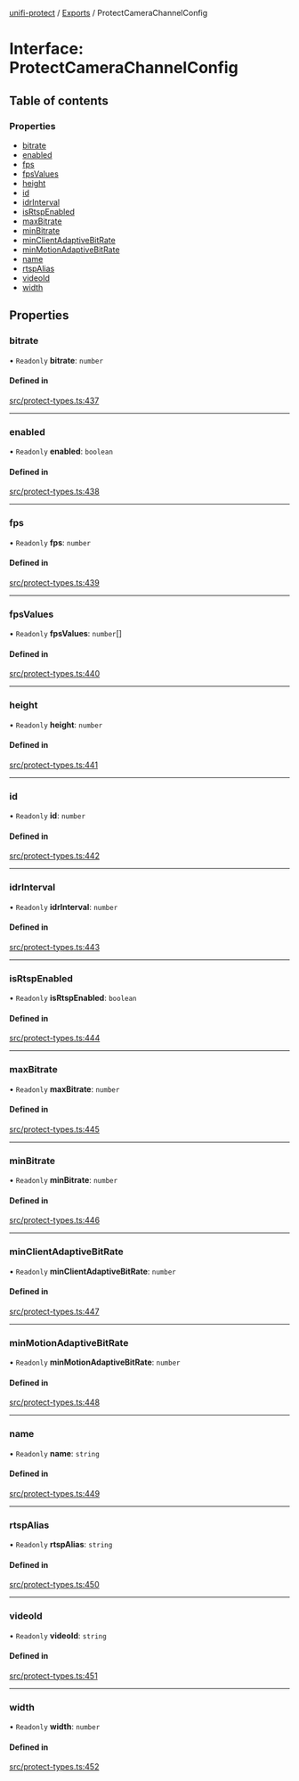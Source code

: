 [unifi-protect](../README.md) / [Exports](../modules.md) / ProtectCameraChannelConfig

# Interface: ProtectCameraChannelConfig

## Table of contents

### Properties

- [bitrate](ProtectCameraChannelConfig.md#bitrate)
- [enabled](ProtectCameraChannelConfig.md#enabled)
- [fps](ProtectCameraChannelConfig.md#fps)
- [fpsValues](ProtectCameraChannelConfig.md#fpsvalues)
- [height](ProtectCameraChannelConfig.md#height)
- [id](ProtectCameraChannelConfig.md#id)
- [idrInterval](ProtectCameraChannelConfig.md#idrinterval)
- [isRtspEnabled](ProtectCameraChannelConfig.md#isrtspenabled)
- [maxBitrate](ProtectCameraChannelConfig.md#maxbitrate)
- [minBitrate](ProtectCameraChannelConfig.md#minbitrate)
- [minClientAdaptiveBitRate](ProtectCameraChannelConfig.md#minclientadaptivebitrate)
- [minMotionAdaptiveBitRate](ProtectCameraChannelConfig.md#minmotionadaptivebitrate)
- [name](ProtectCameraChannelConfig.md#name)
- [rtspAlias](ProtectCameraChannelConfig.md#rtspalias)
- [videoId](ProtectCameraChannelConfig.md#videoid)
- [width](ProtectCameraChannelConfig.md#width)

## Properties

### bitrate

• `Readonly` **bitrate**: `number`

#### Defined in

[src/protect-types.ts:437](https://github.com/hjdhjd/unifi-protect/blob/a66ec94/src/protect-types.ts#L437)

___

### enabled

• `Readonly` **enabled**: `boolean`

#### Defined in

[src/protect-types.ts:438](https://github.com/hjdhjd/unifi-protect/blob/a66ec94/src/protect-types.ts#L438)

___

### fps

• `Readonly` **fps**: `number`

#### Defined in

[src/protect-types.ts:439](https://github.com/hjdhjd/unifi-protect/blob/a66ec94/src/protect-types.ts#L439)

___

### fpsValues

• `Readonly` **fpsValues**: `number`[]

#### Defined in

[src/protect-types.ts:440](https://github.com/hjdhjd/unifi-protect/blob/a66ec94/src/protect-types.ts#L440)

___

### height

• `Readonly` **height**: `number`

#### Defined in

[src/protect-types.ts:441](https://github.com/hjdhjd/unifi-protect/blob/a66ec94/src/protect-types.ts#L441)

___

### id

• `Readonly` **id**: `number`

#### Defined in

[src/protect-types.ts:442](https://github.com/hjdhjd/unifi-protect/blob/a66ec94/src/protect-types.ts#L442)

___

### idrInterval

• `Readonly` **idrInterval**: `number`

#### Defined in

[src/protect-types.ts:443](https://github.com/hjdhjd/unifi-protect/blob/a66ec94/src/protect-types.ts#L443)

___

### isRtspEnabled

• `Readonly` **isRtspEnabled**: `boolean`

#### Defined in

[src/protect-types.ts:444](https://github.com/hjdhjd/unifi-protect/blob/a66ec94/src/protect-types.ts#L444)

___

### maxBitrate

• `Readonly` **maxBitrate**: `number`

#### Defined in

[src/protect-types.ts:445](https://github.com/hjdhjd/unifi-protect/blob/a66ec94/src/protect-types.ts#L445)

___

### minBitrate

• `Readonly` **minBitrate**: `number`

#### Defined in

[src/protect-types.ts:446](https://github.com/hjdhjd/unifi-protect/blob/a66ec94/src/protect-types.ts#L446)

___

### minClientAdaptiveBitRate

• `Readonly` **minClientAdaptiveBitRate**: `number`

#### Defined in

[src/protect-types.ts:447](https://github.com/hjdhjd/unifi-protect/blob/a66ec94/src/protect-types.ts#L447)

___

### minMotionAdaptiveBitRate

• `Readonly` **minMotionAdaptiveBitRate**: `number`

#### Defined in

[src/protect-types.ts:448](https://github.com/hjdhjd/unifi-protect/blob/a66ec94/src/protect-types.ts#L448)

___

### name

• `Readonly` **name**: `string`

#### Defined in

[src/protect-types.ts:449](https://github.com/hjdhjd/unifi-protect/blob/a66ec94/src/protect-types.ts#L449)

___

### rtspAlias

• `Readonly` **rtspAlias**: `string`

#### Defined in

[src/protect-types.ts:450](https://github.com/hjdhjd/unifi-protect/blob/a66ec94/src/protect-types.ts#L450)

___

### videoId

• `Readonly` **videoId**: `string`

#### Defined in

[src/protect-types.ts:451](https://github.com/hjdhjd/unifi-protect/blob/a66ec94/src/protect-types.ts#L451)

___

### width

• `Readonly` **width**: `number`

#### Defined in

[src/protect-types.ts:452](https://github.com/hjdhjd/unifi-protect/blob/a66ec94/src/protect-types.ts#L452)
